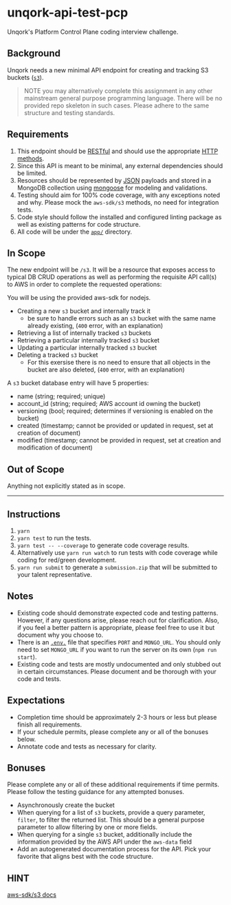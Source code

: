 # unqork-api-test-pcp

Unqork's Platform Control Plane coding interview challenge.

## Background

Unqork needs a new minimal API endpoint for creating and tracking S3 buckets ([`s3`](./app/models/s3.js)).

>NOTE you may alternatively complete this assignment in any other mainstream general purpose programming language. There will be no provided repo skeleton in such cases. Please adhere to the same structure and testing standards.

## Requirements

1. This endpoint should be [RESTful](https://tools.ietf.org/html/rfc7231) and should use the appropriate [HTTP methods](https://developer.mozilla.org/en-US/docs/Web/HTTP/Methods).
2. Since this API is meant to be minimal, any external dependencies should be limited.
3. Resources should be represented by [JSON](https://www.json.org) payloads and stored in a MongoDB collection using [mongoose](https://mongoosejs.com) for modeling and validations.
4. Testing should aim for 100% code coverage, with any exceptions noted and why. Please mock the `aws-sdk/s3` methods, no need for integration tests.
5. Code style should follow the installed and configured linting package as well as existing patterns for code structure.
6. All code will be under the [`app/`](./app) directory.

## In Scope

The new endpoint will be `/s3`. It will be a resource that exposes access to typical DB CRUD operations as well as performing the requisite API call(s) to AWS in order to complete the requested operations:

You will be using the provided aws-sdk for nodejs.

* Creating a new `s3` bucket and internally track it
  * be sure to handle errors such as an `s3` bucket with the same name already existing, (`400` error, with an explanation)
* Retrieving a list of internally tracked `s3` buckets
* Retrieving a particular internally tracked `s3` bucket
* Updating a particular internally tracked `s3` bucket
* Deleting a tracked `s3` bucket
  * For this exersise there is no need to ensure that all objects in the bucket are also deleted, (`400` error, with an explanation)

A `s3` bucket database entry will have 5 properties:

* name (string; required; unique)
* account_id (string; required; AWS account id owning the bucket)
* versioning (bool; required; determines if versioning is enabled on the bucket)
* created (timestamp; cannot be provided or updated in request, set at creation of document)
* modified (timestamp; cannot be provided in request, set at creation and modification of document)

## Out of Scope

Anything not explicitly stated as in scope.

------

## Instructions

1. `yarn`
2. `yarn test` to run the tests.
3. `yarn test -- --coverage` to generate code coverage results.
4. Alternatively use `yarn run watch` to run tests with code coverage while coding for red/green development.
5. `yarn run submit` to generate a `submission.zip` that will be submitted to your talent representative.

## Notes

* Existing code should demonstrate expected code and testing patterns. However, if any questions arise, please reach out for clarification. Also, if you feel a better pattern is appropriate, please feel free to use it but document why you choose to.
* There is an [`.env.`](./.env) file that specifies `PORT` and `MONGO_URL`. You should only need to set `MONGO_URL` if you want to run the server on its own (`npm run start`).
* Existing code and tests are mostly undocumented and only stubbed out in certain circumstances. Please document and be thorough with your code and tests.

## Expectations

* Completion time should be approximately 2-3 hours or less but please finish all requirements.
* If your schedule permits, please complete any or all of the bonuses below.
* Annotate code and tests as necessary for clarity.

## Bonuses

Please complete any or all of these additional requirements if time permits. Please follow the testing guidance for any attempted bonuses.

* Asynchronously create the bucket
* When querying for a list of `s3` buckets, provide a query parameter, `filter`, to filter the returned list. This should be a general purpose parameter to allow filtering by one or more fields.
* When querying for a single `s3` bucket, additionally include the information provided by the AWS API under the `aws-data` field
* Add an autogenerated documentation process for the API. Pick your favorite that aligns best with the code structure.

## HINT

[aws-sdk/s3 docs](https://docs.aws.amazon.com/sdk-for-javascript/v2/developer-guide/s3-example-creating-buckets.html)
